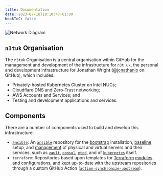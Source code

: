 ```yaml
---
title: Documentation
date: 2023-07-18T18:10:47+01:00
bookToC: false
---
```

![Network Diagram](/images/network-diagram.svg)

## `n3tuk` Organisation

The `n3tuk` Organisation is a central organisation within GitHub for the
management and development of the infrastructure for `n3t.uk`, the personal and
development infrastructure for Jonathan Wright ([@jonathanio][github-jonathanio]
on GitHub), which includes:

[github-jonathanio]: https://github.com/jonathanio

- Privately-hosted Kubernetes Cluster on Intel NUCs;
- Cloudflare DNS and Zero-Trust networking;
- AWS Accounts and Services; and
- Testing and development applications and services.

## Components

There are a number of components used to build and develop this infrastructure:

- [`ansible`][github-ansible]: An [`ansible`][ansible] repository for the
  [bootstrap][bootstrap] installation, [baseline][baseline] setup, and
  [management][all] of physical and virtual servers and their services, such as
  [`vault`][vault], [`consul`][consul], [`etcd`][etcd], and of
  [`kubernetes`][kubernetes] itself.
- `terraform`: Repositories based upon templates for [Terraform][terraform]
  [modules][modules] and [configurations][configurations], and kept up-to-date
  with the upstream repositories through a custom GitHub Action
  ([`action-synchronize-upstream`][action-synchronise]).

[ansible]: https://www.ansible.com/
[github-ansible]: https://github.com/n3tuk/ansible
[bootstrap]: https://github.com/n3tuk/ansible/blob/main/plays/bootstrap.yaml
[baseline]: https://github.com/n3tuk/ansible/blob/main/plays/baseline.yaml
[all]: https://github.com/n3tuk/ansible/blob/main/plays/all.yaml
[vault]: https://github.com/n3tuk/ansible/tree/main/roles/vault
[consul]: https://github.com/n3tuk/ansible/tree/main/roles/consul
[etcd]: https://github.com/n3tuk/ansible/tree/main/plays/roles/etcd
[kubernetes]: https://github.com/n3tuk/ansible/tree/main/roles/kubernetes
[terraform]: https://www.terraform.io
[modules]: https://github.com/n3tuk/template-terraform-module
[configurations]: https://github.com/n3tuk/template-terraform-configuration
[action-synchronise]: https://github.com/n3tuk/action-synchronise-upstream
